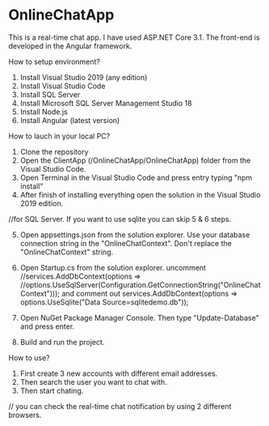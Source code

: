 # OnlineChatApp
This is a real-time chat app. I have used ASP.NET Core 3.1. The front-end is developed in the Angular framework.




How to setup environment?
1. Install Visual Studio 2019 (any edition)
2. Install Visual Studio Code
3. Install SQL Server
4. Install Microsoft SQL Server Management Studio 18
5. Install Node.js
6. Install Angular (latest version)




How to lauch in your local PC?

1. Clone the repository
2. Open the ClientApp (/OnlineChatApp/OnlineChatApp) folder from the Visual Studio Code.
3. Open Terminal in the Visual Studio Code and press entry typing "npm install"
4. After finish of installing everything open the solution in the Visual Studio 2019 edition.

//for SQL Server. If you want to use sqlite you can skip 5 & 6 steps.

5. Open appsettings.json from the solution explorer. Use your database connection string in the "OnlineChatContext". Don't replace the "OnlineChatContext" string.

6. Open Startup.cs from the solution explorer. uncomment 
             //services.AddDbContext<OnlineChatDbContext>(options =>
            //options.UseSqlServer(Configuration.GetConnectionString("OnlineChatContext")));
  and comment out
           services.AddDbContext<OnlineChatDbContext>(options => options.UseSqlite("Data Source=sqlitedemo.db"));
  
  
7. Open NuGet Package Manager Console. Then type "Update-Database" and press enter.
8. Build and run the project. 


How to use? 
1. First create 3 new accounts with different email addresses. 
2. Then search the user you want to chat with.
3. Then start chating.

// you can check the real-time chat notification by using 2 different browsers.






